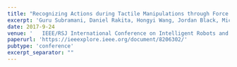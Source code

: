 ```yaml
---
title: "Recognizing Actions during Tactile Manipulations through Force Sensing"
excerpt: 'Guru Subramani, Daniel Rakita, Hongyi Wang, Jordan Black, Michael Zinn, Michael Gleicher'
date: 2017-9-24
venue: '   IEEE/RSJ International Conference on Intelligent Robots and Systems (IROS) 2017'
paperurl: 'https://ieeexplore.ieee.org/document/8206302/'
pubtype: 'conference'
excerpt_separator: ""
---
```

